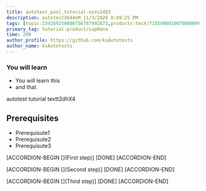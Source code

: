 ```yaml
---
title: autotest_pool_tutorial-esVu14Q3
description: autotest3644eM_11/3/2020 8:09:25 PM
tags: [topic:139269250608756787992873,products:tech/73554900100700000996,tutorial:experience/advanced]
primary_tag: tutorial:product/sapHana
time: 209
author_profile: https://github.com/ksAutotests
author_name: ksAutotests
---
```

### You will learn
- You will learn this
- and that

autotest tutorial textt2dhX4

## Prerequisites
- Prerequisute1
- Prerequisute2
- Prerequisute3

[ACCORDION-BEGIN [](First step)]
[DONE]
[ACCORDION-END]

[ACCORDION-BEGIN [](Second step)]
[DONE]
[ACCORDION-END]

[ACCORDION-BEGIN [](Third step)]
[DONE]
[ACCORDION-END]

